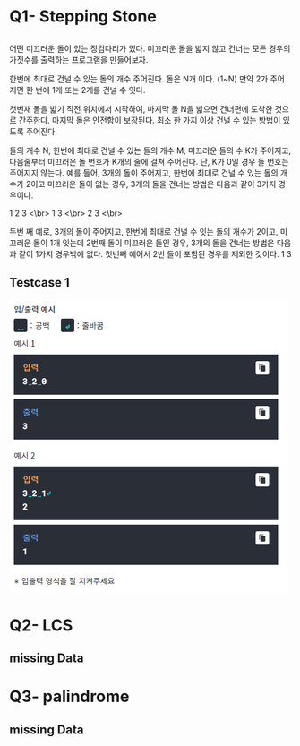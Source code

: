 # Q1- Stepping Stone
## 

어떤 미끄러운 돌이 있는 징검다리가 있다.
미끄러운 돌을 밟지 않고 건너는 모든 경우의 가짓수를 출력하는
프로그램을 만들어보자.

한번에 최대로 건널 수 있는 돌의 개수 주어진다. 돌은 N개 이다.
(1~N)
만약 2가 주어지면 한 번에 1개 또는 2개를 건널 수 잇다.

첫번재 돌을 밟기 직전 위치에서 시작하여, 마지막 돌 N을 밟으면
건너편에 도착한 것으로 간주한다.
마지막 돌은 안전함이 보장된다.
최소 한 가지 이상 건널 수 있는 방법이 있도록 주어진다.

돌의 개수 N, 한번에 최대로 건널 수 있는 돌의 개수 M, 미끄러운 
돌의 수 K가 주어지고,
다음줄부터 미끄러운 돌 번호가 K개의 줄에 걸쳐 주어진다.
단, K가 0일 경우 돌 번호는 주어지지 않는다.
예를 들어, 3개의 돌이 주어지고, 한번에 최대로 건널 수 있는
돌의 개수가 2이고 미끄러운 돌이 없는 경우,
3개의 돌을 건너는 방법은 다음과 같이 3가지 경우이다.

1 2 3 <\br>
1 3  <\br>
2 3 <\br>

두번 째 예로, 3개의 돌이 주어지고, 한번에 최대로 건널 수 잇는
돌의 개수가 2이고, 미끄러운 돌이 1개 잇는데 2번째 돌이
미끄러운 돌인 경우,
3개의 돌을 건너는 방법은 다음과 같이 1가지 경우밖에 없다.
첫번째 예어서 2번 돌이 포함된 경우를 제외한 것이다.
 1 3

Testcase 1 <br>
-----------
![testcase_1](./img/testcase_1.PNG)

# Q2- LCS
## missing Data




# Q3- palindrome
## missing Data




